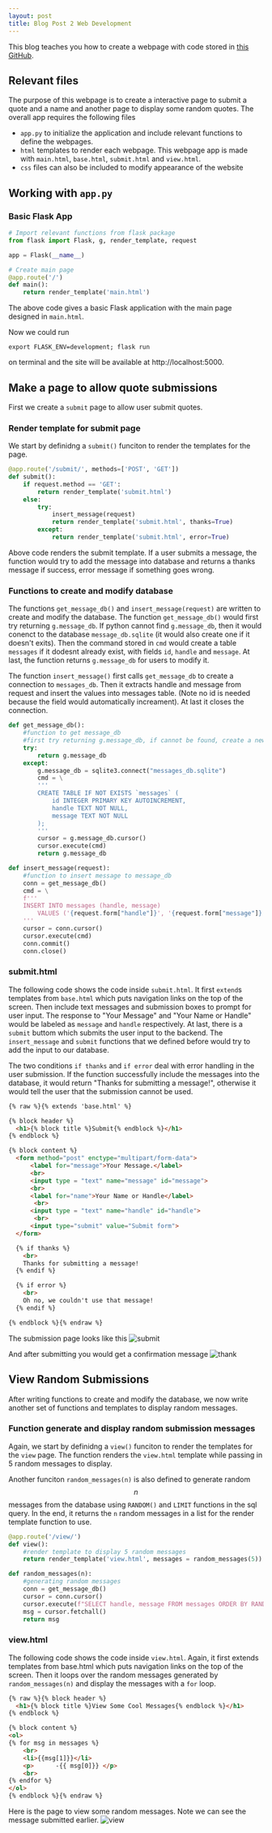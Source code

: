 ```yaml
---
layout: post
title: Blog Post 2 Web Development
---
```

This blog teaches you how to create a webpage with code stored in [this GitHub](https://github.com/lu18cheng/pic16b_web_development).

## Relevant files 

The purpose of this webpage is to create a interactive page to submit a quote and a name and another page to display some random quotes. The overall app requires the following files 

- `app.py` to initialize the application and include relevant functions to define the webpages. 
- `html` templates to render each webpage. This webpage app is made with `main.html`, `base.html`, `submit.html` and `view.html`.  
- `css` files can also be included to modify appearance of the website

## Working with `app.py`

### Basic Flask App 
```python
# Import relevant functions from flask package
from flask import Flask, g, render_template, request 

app = Flask(__name__)

# Create main page
@app.route('/')
def main():
    return render_template('main.html')
```
The above code gives a basic Flask application with the main page designed in `main.html`. 

Now we could run 
```
export FLASK_ENV=development; flask run
```
on terminal and the site will be available at http://localhost:5000.

## Make a page to allow quote submissions
First we create a `submit` page to allow user submit quotes. 


### Render template for submit page
We start by definidng a `submit()` funciton to render the templates for the page. 

```python
@app.route('/submit/', methods=['POST', 'GET'])
def submit():
    if request.method == 'GET':
        return render_template('submit.html')
    else:
        try:
            insert_message(request)
            return render_template('submit.html', thanks=True)
        except:
            return render_template('submit.html', error=True)
```
Above code renders the submit template. If a user submits a message, the function would try to add the message into database and returns a thanks message if success, error message if something goes wrong. 

### Functions to create and modify database
The functions `get_message_db()` and `insert_message(request)` are written to create and modify the database. The function `get_message_db()` would first try returning `g.message_db`. If python cannot find `g.message_db`, then it would conenct to the database `message_db.sqlite` (it would also create one if it doesn't exits). Then the command stored in `cmd` would create a table `messages` if it dodesnt already exist, with fields `id`, `handle` and `message`.  At last, the function returns `g.message_db` for users to modify it. 

The function `insert_message()` first calls `get_message_db` to create a connection to `messages_db`. Then it extracts handle and message from request and insert the values into messages table. (Note no id is needed because the field would automatically increament). At last it closes the connection. 


```python
def get_message_db():
    #function to get message_db
    #first try returning g.message_db, if cannot be found, create a new one
    try:
        return g.message_db
    except:
        g.message_db = sqlite3.connect("messages_db.sqlite")
        cmd = \
        '''
        CREATE TABLE IF NOT EXISTS `messages` (
            id INTEGER PRIMARY KEY AUTOINCREMENT,
            handle TEXT NOT NULL,
            message TEXT NOT NULL
        );
        '''
        cursor = g.message_db.cursor()
        cursor.execute(cmd)
        return g.message_db

def insert_message(request):
    #function to insert message to message_db
    conn = get_message_db()
    cmd = \
    f'''
    INSERT INTO messages (handle, message)
        VALUES ('{request.form["handle"]}', '{request.form["message"]}'); 
    '''
    cursor = conn.cursor()
    cursor.execute(cmd)
    conn.commit()
    conn.close()
```

### submit.html
The following code shows the code inside `submit.html`. It first `extend`s templates from `base.html` which puts navigation links on the top of the screen. Then include text messages and submission boxes to prompt for user input. The response to "Your Message" and "Your Name or Handle" would be labeled as `message` and `handle` respectively. At last, there is a `submit` buttom which submits the user input to the backend. The `insert_message` and `submit` functions that we defined before would try to add the input to our database. 

The two conditions `if thanks` and `if error` deal with error handling in the user submission. If the function successfully include the messages into the database, it would return "Thanks for submitting a message!", otherwise it would tell the user that the submission cannot be used. 

```html
{% raw %}{% extends 'base.html' %}

{% block header %}
  <h1>{% block title %}Submit{% endblock %}</h1>
{% endblock %}

{% block content %}
  <form method="post" enctype="multipart/form-data">
      <label for="message">Your Message.</label>
      <br>
      <input type = "text" name="message" id="message">
      <br>
      <label for="name">Your Name or Handle</label>
       <br>
      <input type = "text" name="handle" id="handle">
       <br>
      <input type="submit" value="Submit form">
  </form>

  {% if thanks %}
    <br>
    Thanks for submitting a message!
  {% endif %}

  {% if error %}
    <br>
    Oh no, we couldn't use that message!
  {% endif %}

{% endblock %}{% endraw %}
```

The submission page looks like this
![submit](../images/flask-submit.jpg)

And after submitting you would get a confirmation message
![thank](../images/flask-thank.jpg)

## View Random Submissions 
After writing functions to create and modify the database, we now write another set of functions and templates to display random messages. 

### Function generate and display random submission messages
Again, we start by definidng a `view()` funciton to render the templates for the `view` page. The function renders the `view.html` template while passing in 5 random messages to display.

Another funciton `random_messages(n)` is also defined to generate random $$n$$ messages from the database using `RANDOM()` and `LIMIT` functions in the sql query. In the end, it returns the `n` random messages in a list for the render template function to use. 


```python
@app.route('/view/')
def view():
    #render template to display 5 random messages 
    return render_template('view.html', messages = random_messages(5))

def random_messages(n):
    #generating random messages 
    conn = get_message_db()
    cursor = conn.cursor()
    cursor.execute(f"SELECT handle, message FROM messages ORDER BY RANDOM() LIMIT {n}")
    msg = cursor.fetchall()
    return msg
```


### view.html

The following code shows the code inside `view.html`. Again, it first extends templates from base.html which puts navigation links on the top of the screen. Then it loops over the random messages generated by `random_messages(n)` and display the messages with a `for` loop. 

```html
{% raw %}{% block header %}
  <h1>{% block title %}View Some Cool Messages{% endblock %}</h1>
{% endblock %}

{% block content %}
<ol>
{% for msg in messages %}
    <br>
    <li>{{msg[1]}}</li>
    <p>      -{{ msg[0]}} </p>
    <br>
{% endfor %}
</ol>
{% endblock %}{% endraw %}
```

Here is the page to view some random messages. Note we can see the message submitted earlier. 
![view](../images/flask-view.jpg)
